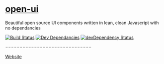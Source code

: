 [open-ui](http://www.ouijs.org)
=======

Beautiful open source UI components written in lean, clean Javascript with no dependancies

[![Build Status](https://travis-ci.org/open-ui/open-ui.svg)](https://travis-ci.org/open-ui/open-ui)
[![Dev Dependancies](https://david-dm.org/open-ui/open-ui.png)](https://david-dm.org/open-ui/open-ui)
[![devDependency Status](https://david-dm.org/open-ui/open-ui/dev-status.svg)](https://david-dm.org/open-ui/open-ui#info=devDependencies)


==============================

[Website](http://www.ouijs.org)
